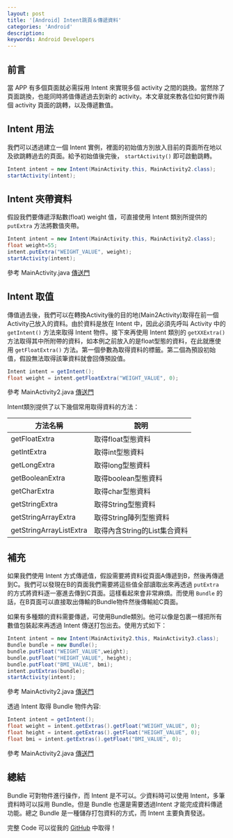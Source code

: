 ```yaml
---
layout: post
title: '[Android] Intent跳頁＆傳遞資料'
categories: 'Android'
description: 
keywords: Android Developers
---
```


## 前言
當 APP 有多個頁面就必需採用 Intent 來實現多個 activity 之間的跳換。當然除了頁面跳換，也能同時將值傳遞過去到新的 activity。本文章就來教各位如何實作兩個 activity 頁面的跳轉，以及傳遞數值。

## Intent 用法
我們可以透過建立一個 Intent 實例，裡面的初始值方別放入目前的頁面所在地以及欲跳轉過去的頁面。給予初始值後完後， `startActivity()` 即可啟動跳轉。

```java
Intent intent = new Intent(MainActivity.this, MainActivity2.class);
startActivity(intent);
```

## Intent 夾帶資料
假設我們要傳遞浮點數(float) weight 值，可直接使用 Intent 類別所提供的 `putExtra` 方法將數值夾帶。

```java
Intent intent = new Intent(MainActivity.this, MainActivity2.class);
float weight=55;
intent.putExtra("WEIGHT_VALUE", weight);
startActivity(intent);
```

參考 MainActivity.java [傳送門](https://github.com/1010code/android-intent/blob/main/app/src/main/java/com/example/androidintent/MainActivity.java)

## Intent 取值
傳值過去後，我們可以在轉換Activity後的目的地(Main2Activity)取得在前一個Activity己放入的資料。由於資料是放在 Intent 中，因此必須先呼叫 Activity 中的 `getIntent()` 方法來取得 Intent 物件。接下來再使用 Intent 類別的 `getXXExtra()` 方法取得其中所附帶的資料，如本例之前放入的是float型態的資料，在此就應使用 `getFloatExtra()` 方法。第一個參數為取得資料的標籤。第二個為預設初始值，假設無法取得該筆資料就會回傳預設值。

```java
Intent intent = getIntent();
float weight = intent.getFloatExtra("WEIGHT_VALUE", 0);
```

參考 MainActivity2.java [傳送門](https://github.com/1010code/android-intent/blob/main/app/src/main/java/com/example/androidintent/MainActivity2.java)


Intent類別提供了以下幾個常用取得資料的方法：

| 方法名稱                | 說明                         |
|-------------------------|------------------------------|
| getFloatExtra           | 取得float型態資料            |
| getIntExtra             | 取得int型態資料              |
| getLongExtra            | 取得long型態資料             |
| getBooleanExtra         | 取得boolean型態資料          |
| getCharExtra            | 取得char型態資料             |
| getStringExtra          | 取得String型態資料           |
| getStringArrayExtra     | 取得String陣列型態資料       |
| getStringArrayListExtra | 取得內含String的List集合資料 |

## 補充
如果我們使用 Intent 方式傳遞值，假設需要將資料從頁面A傳遞到B，然後再傳遞到C。我們可以發現在B的頁面我們需要將這些值全部讀取出來再透過 `putExtra` 的方式將資料逐一塞進去傳到C頁面。這樣看起來會非常麻煩。而使用 `Bundle` 的話，在B頁面可以直接取出傳輸的Bundle物件然後傳輸給C頁面。

如果有多種類的資料需要傳遞，可使用Bundle類別。他可以像是包裹一樣把所有數值包裝起來再透過 Intent 傳送打包出去。使用方式如下：

```java
Intent intent = new Intent(MainActivity2.this, MainActivity3.class);
Bundle bundle = new Bundle();
bundle.putFloat("WEIGHT_VALUE",weight);
bundle.putFloat("HEIGHT_VALUE", height);
bundle.putFloat("BMI_VALUE", bmi);
intent.putExtras(bundle);
startActivity(intent);
```
參考 MainActivity2.java [傳送門](https://github.com/1010code/android-intent/blob/main/app/src/main/java/com/example/androidintent/MainActivity2.java)

透過 Intent 取得 Bundle 物件內容:

```java
Intent intent = getIntent();
float weight = intent.getExtras().getFloat("WEIGHT_VALUE", 0);
float height = intent.getExtras().getFloat("HEIGHT_VALUE", 0);
float bmi = intent.getExtras().getFloat("BMI_VALUE", 0);
```
參考 MainActivity2.java [傳送門](https://github.com/1010code/android-intent/blob/main/app/src/main/java/com/example/androidintent/MainActivity3.java)

## 總結
Bundle 可對物件進行操作，而 Intent 是不可以。少資料時可以使用 Intent，多筆資料時可以採用 Bundle。但是 Bundle 也還是需要透過Intent 才能完成資料傳遞功能。總之 Bundle 是一種儲存打包資料的方式，而 Intent 主要負責發送。

完整 Code 可以從我的 [GitHub](https://github.com/1010code/android-intent) 中取得！